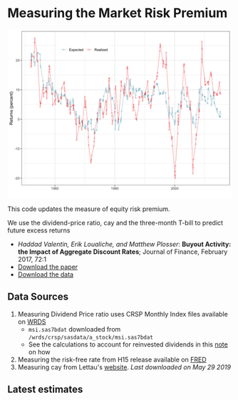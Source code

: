 # Measuring the Market Risk Premium

![](output/predict.png)


This code updates the measure of equity risk premium.

We use the dividend-price ratio, cay and the three-month T-bill to predict future excess returns

+ *Haddad Valentin, Erik Loualiche, and Matthew Plosser*: **Buyout Activity: the Impact of Aggregate Discount Rates**;  Journal of Finance, February 2017, 72:1
+ [Download the paper](http://loualiche.gitlab.io/www/abstract/LBO.html)
+ [Download the data](https://github.com/eloualiche/RiskPremium/releases)


## Data Sources

1. Measuring Dividend Price ratio uses CRSP Monthly Index files available on [WRDS](https://wrds-web.wharton.upenn.edu/wrds/ds/crsp/stock_a/stkmktix.cfm)
   - `msi.sas7bdat` downloaded from `/wrds/crsp/sasdata/a_stock/msi.sas7bdat`
   - See the calculations to account for reinvested dividends in this [note](./doc/dividendpriceratio.pdf) on how 
2. Measuring the risk-free rate from H15 release available on [FRED](https://fred.stlouisfed.org/series/TB3MS
)
3. Measuring cay from Lettau's [website](http://faculty.haas.berkeley.edu/lettau/data_cay.html). *Last downloaded on May 29 2019*



## Latest estimates 



